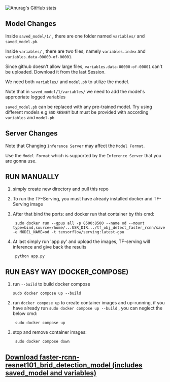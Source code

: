![Anurag's GitHub stats](https://github-readme-stats.vercel.app/api?username=leo007-htun&show_icons=true&theme=transparent)
## Model Changes 

Inside ``saved_model/1/`` , there are one folder named ``variables/`` and  ``saved_model.pb``.

Inside ``variables/`` , there are two files, namely ``variables.index`` and ``variables.data-00000-of-00001``.

Since github doesn't allow large files, ``variables.data-00000-of-00001`` can't be uploaded. Download it from the last Session.

We need both ``variables/`` and ``model.pb`` to utilize the model.

Note that in ``saved_model/1/variables/`` we need to add the model's appropriate logged variables

``saved_model.pb`` can be replaced with any pre-trained model. Try using different models e.g ``SSD`` ``RESNET`` but must be provided with according ``variables`` and ``model.pb`` 

## Server Changes

Note that Changing ``Inference Server`` may affect the ``Model Format``.

Use the ``Model Format`` which is supported by the ``Inference Server`` that you are gonna use.

## RUN MANUALLY
  
1. simply create new directory and pull this repo

2. To run the TF-Serving, you must have already installed docker and TF-Serving image

3. After that bind the ports: and docker run that container by this cmd:

        sudo docker run --gpus all -p 8500:8500 --name od --mount type=bind,source=/home/...USR_DIR.../tf_obj_detect_faster_rcnn/saved_model,target=/models/od -e MODEL_NAME=od -t tensorflow/serving:latest-gpu 

4. At last simply run 'app.py' and upload the images, TF-serving will inference and give back the results

        python app.py 
        
## RUN EASY WAY (DOCKER_COMPOSE)
 
 1. run ```--build``` to build docker compose
 
        sudo docker compose up --build
    
2. run ```docker compose up``` to create container images and up-running, if you have already run ```sudo docker compose up --build``` , you can neglect the below cmd:

        sudo docker compose up
   
3. stop and remove container images:

        sudo docker compose down
        
## [Download faster-rcnn-resnet101_brid_detection_model (includes saved_model and variables)](https://drive.google.com/drive/folders/1vUvF9jUEtDo8usxaifAxthUMp1mSxLmT?usp=share_link)
    
